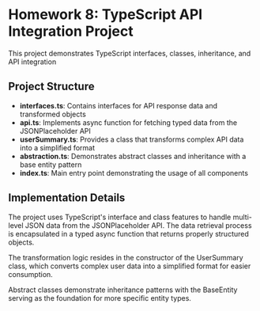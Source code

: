 # Homework 8: TypeScript API Integration Project

This project demonstrates TypeScript interfaces, classes, inheritance, and API integration

## Project Structure

- **interfaces.ts**: Contains interfaces for API response data and transformed objects
- **api.ts**: Implements async function for fetching typed data from the JSONPlaceholder API
- **userSummary.ts**: Provides a class that transforms complex API data into a simplified format
- **abstraction.ts**: Demonstrates abstract classes and inheritance with a base entity pattern
- **index.ts**: Main entry point demonstrating the usage of all components

## Implementation Details

The project uses TypeScript's interface and class features to handle multi-level JSON data from the JSONPlaceholder API. The data retrieval process is encapsulated in a typed async function that returns properly structured objects.

The transformation logic resides in the constructor of the UserSummary class, which converts complex user data into a simplified format for easier consumption.

Abstract classes demonstrate inheritance patterns with the BaseEntity serving as the foundation for more specific entity types.